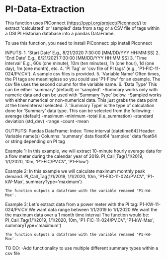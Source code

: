 # PI-Data-Extraction
This function uses PIConnect (https://pypi.org/project/PIconnect/) to extract 
'calculated' or 'sampled' data from a tag or a CSV file of tags within a OSI 
PI Historian database into a pandas DataFrame.

To use this function, you need to install PIConnect: pip install PIconnect

INPUTS:
    1. 'Start Date' E.g., 8/21/2020  7:30:00 [MM/DD/YYY HH:MM:SS]
    2. 'End Date'   E.g., 8/21/2021  7:30:00 [MM/DD/YYY HH:MM:SS]
    3. 'Time Interval' E.g., 60s (one minute), 10m (ten minutes), 1h (one hour), 
                       1d (one day), 1m (one month), etc.
    4. 'PI Tag' or 'csv file of PI tags' (e.g., 'P1-FIC-11-024/PV.CV'). A
        sample csv files is provided.
    5. 'Variable Name' Often times, the PI tags are meaningless so you could
        use 'P1-Flow' for an example. The csv file uses the second column for
        the variable name.
    6. 'Data Type' This can be either 'summary' (default) or 'sampled'.
            -Summary works only with numeric data and can be used with 'Summary 
             Type' below.
            -Sampled works with either numerical or non-numerical data. This 
             just grabs the data point at the time/interval selected.
    7. 'Summary Type' is the type of calculation done for 'Summary' data type.
        This can be selected from the following:
          -average (default)
          -maximum
          -minimum
          -total (i.e.,summation)
          -standard deviation (std_dev)
          -range
          -count
          -mean

OUTPUTS:
    Pandas DataFrame:
        Index: Time interval [datetime64]
        Header: Variable name(s)
        Columns: 'summary' data float64
                 'sampled' data float64 or string depending on PI tag
               
Example 1:
    In this example, we will extract 10-minute hourly average data for a flow 
    meter during the calendar year of 2019.
        PI_Call_Tag(1/1/2019, 1/1/2020, 10m, 'P1-FIC/PV.CV', 'P1-Flow')

Example 2:
    In this example we will calculate maximum monthly peak demand.
        PI_Call_Tag(1/1/2019, 1/1/2020, 10m, 'P1-FIC-11-024/PV.CV', 'P1-kW-Max', summaryType='maximum')
   
    The function outputs a dataframe with the variable renamed 'P1-kW-Max'.
    
Example 3: 
    Let's extract data from a power meter with the PI tag: P1-KW-11-024/PV.CV
    We want data range between 1/1/2019 to 1/1/2020
    We want the the maximum data over a 1 month time interval
    The function would be:
        PI_Call_Tag(1/1/2019, 1/1/2020, 10m, 'P1-FIC-11-024/PV.CV', 'P1-kW-Max', summaryType='maximum')
   
    The function outputs a dataframe with the variable renamed 'P1-kW-Max'.

TO DO:
-Add functionality to use multiple different summary types within a csv file
